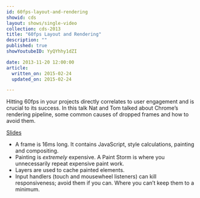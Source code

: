 ```yaml
---
id: 60fps-layout-and-rendering
showid: cds
layout: shows/single-video
collection: cds-2013
title: "60fps Layout and Rendering"
description: ""
published: true
showYoutubeID: YyQYhhy1dZI

date: 2013-11-20 12:00:00
article:
  written_on: 2015-02-24
  updated_on: 2015-02-24

---
```


Hitting 60fps in your projects directly correlates to user engagement and is crucial to its success. In this talk Nat and Tom talked about Chrome’s rendering pipeline, some common causes of dropped frames and how to avoid them.

[Slides](https://docs.google.com/a/google.com/presentation/d/1CH8ifryioHDLT1Oryyy8amusUmq2FytpCPCpk0G3E4o/edit#slide=id.g175f55166_010)

+ A frame is 16ms long. It contains JavaScript, style calculations, painting and compositing.
+ Painting is _extremely_ expensive. A Paint Storm is where you unnecessarily repeat expensive paint work.
+ Layers are used to cache painted elements.
+ Input handlers (touch and mousewheel listeners) can kill responsiveness; avoid them if you can. Where you can’t keep them to a minimum.
